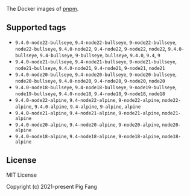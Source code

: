 The Docker images of [pnpm](https://pnpm.io).

## Supported tags

- `9.4.0-node22-bullseye`, `9.4-node22-bullseye`, `9-node22-bullseye`, `node22-bullseye`, `9.4.0-node22`, `9.4-node22`, `9-node22`, `node22`, `9.4.0-bullseye`, `9.4-bullseye`, `9-bullseye`, `bullseye`, `9.4.0`, `9.4`, `9`
- `9.4.0-node21-bullseye`, `9.4-node21-bullseye`, `9-node21-bullseye`, `node21-bullseye`, `9.4.0-node21`, `9.4-node21`, `9-node21`, `node21`
- `9.4.0-node20-bullseye`, `9.4-node20-bullseye`, `9-node20-bullseye`, `node20-bullseye`, `9.4.0-node20`, `9.4-node20`, `9-node20`, `node20`
- `9.4.0-node18-bullseye`, `9.4-node18-bullseye`, `9-node19-bullseye`, `node19-bullseye`, `9.4.0-node18`, `9.4-node18`, `9-node18`, `node18`
- `9.4.0-node22-alpine`, `9.4-node22-alpine`, `9-node22-alpine`, `node22-alpine`, `9.4.0-alpine`, `9.4-alpine`, `9-alpine`, `alpine`
- `9.4.0-node21-alpine`, `9.4-node21-alpine`, `9-node21-alpine`, `node21-alpine`
- `9.4.0-node20-alpine`, `9.4-node20-alpine`, `9-node20-alpine`, `node20-alpine`
- `9.4.0-node18-alpine`, `9.4-node18-alpine`, `9-node18-alpine`, `node18-alpine`

## License

MIT License

Copyright (c) 2021-present Pig Fang

